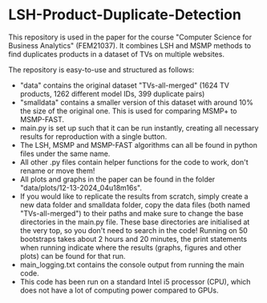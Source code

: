 # LSH-Product-Duplicate-Detection
This repository is used in the paper for the course "Computer Science for Business Analytics" (FEM21037). It combines LSH and MSMP methods to find duplicates products in a dataset of TVs on multiple websites.

The repository is easy-to-use and structured as follows:
- "data" contains the original dataset "TVs-all-merged" (1624 TV products, 1262 different model IDs, 399 duplicate pairs)
- "smalldata" contains a smaller version of this dataset with around 10% the size of the original one. This is used for comparing MSMP+ to MSMP-FAST.
- main.py is set up such that it can be run instantly, creating all necessary results for reproduction with a single button.
- The LSH, MSMP and MSMP-FAST algorithms can all be found in python files under the same name.
- All other .py files contain helper functions for the code to work, don't rename or move them!
- All plots and graphs in the paper can be found in the folder "data/plots/12-13-2024_04u18m16s".
- If you would like to replicate the results from scratch, simply create a new data folder and smalldata folder,
    copy the data files (both named "TVs-all-merged") to their paths and make sure to change the base directories
    in the main.py file. These base directories are initialised at the very top, so you don't need to search in the code!
    Running on 50 bootstraps takes about 2 hours and 20 minutes, the print statements when running indicate where
    the results (graphs, figures and other plots) can be found for that run.
- main_logging.txt contains the console output from running the main code.
- This code has been run on a standard Intel i5 processor (CPU), which does not have a lot of computing power compared to GPUs.

